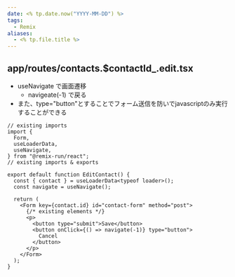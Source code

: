 ```yaml
---
date: <% tp.date.now("YYYY-MM-DD") %>
tags:
  - Remix
aliases:
  - <% tp.file.title %>
---
```

## app/routes/contacts.$contactId_.edit.tsx 

- useNavigate で画面遷移
	- navigeate(-1) で戻る
- また、type="button"とすることでフォーム送信を防いでjavascriptのみ実行することができる

```tsx
// existing imports
import {
  Form,
  useLoaderData,
  useNavigate,
} from "@remix-run/react";
// existing imports & exports

export default function EditContact() {
  const { contact } = useLoaderData<typeof loader>();
  const navigate = useNavigate();

  return (
    <Form key={contact.id} id="contact-form" method="post">
      {/* existing elements */}
      <p>
        <button type="submit">Save</button>
        <button onClick={() => navigate(-1)} type="button">
          Cancel
        </button>
      </p>
    </Form>
  );
}
```